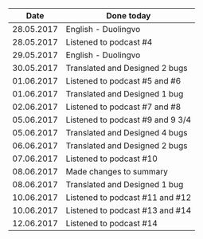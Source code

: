 |Date      |Done today|
|----------|----------|
|28.05.2017|English - Duolingvo|
|28.05.2017|Listened to podcast #4|
|29.05.2017|English - Duolingvo|
|30.05.2017|Translated and Designed 2 bugs|
|01.06.2017|Listened to podcast #5 and #6|
|01.06.2017|Translated and Designed 1 bug|
|02.06.2017|Listened to podcast #7 and #8|
|05.06.2017|Listened to podcast #9 and 9 3/4|
|05.06.2017|Translated and Designed 4 bugs|
|06.06.2017|Translated and Designed 2 bugs|
|07.06.2017|Listened to podcast #10|
|08.06.2017|Made changes to summary|
|08.06.2017|Translated and Designed 1 bug|
|10.06.2017|Listened to podcast #11 and #12|
|10.06.2017|Listened to podcast #13 and #14|
|12.06.2017|Listened to podcast #14|
